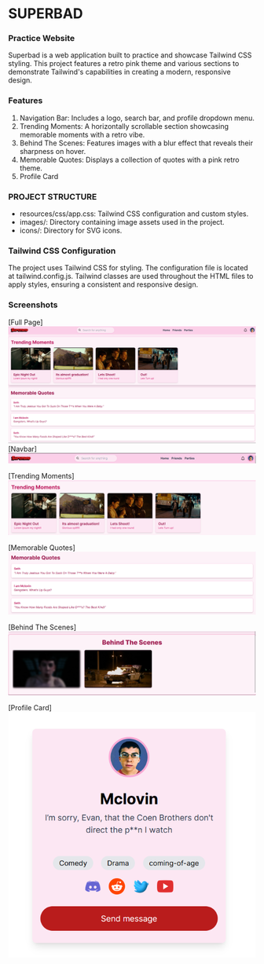 # SUPERBAD
### Practice Website
Superbad is a web application built to practice and showcase Tailwind CSS styling. This project features a retro pink theme and various sections to demonstrate Tailwind's capabilities in creating a modern, responsive design.

### Features
1. Navigation Bar: Includes a logo, search bar, and profile dropdown menu.
2. Trending Moments: A horizontally scrollable section showcasing memorable moments with a retro vibe.
3. Behind The Scenes: Features images with a blur effect that reveals their sharpness on hover.
4. Memorable Quotes: Displays a collection of quotes with a pink retro theme.
5. Profile Card


### PROJECT STRUCTURE
* resources/css/app.css: Tailwind CSS configuration and custom styles.
* images/: Directory containing image assets used in the project.
* icons/: Directory for SVG icons.

### Tailwind CSS Configuration
The project uses Tailwind CSS for styling. The configuration file is located at tailwind.config.js. Tailwind classes are used throughout the HTML files to apply styles, ensuring a consistent and responsive design.

###  Screenshots
[Full Page]
![alt text](FullPage.png)
[Navbar]
![alt text](NavBar.png)

[Trending Moments]
![alt text](TrendingMoments.png)

[Memorable Quotes]
![alt text](MemorableQuotes.png)



[Behind The Scenes]
![alt text](BehindTheScenes.png)

[Profile Card]
![alt text](ProfileCard.png)
